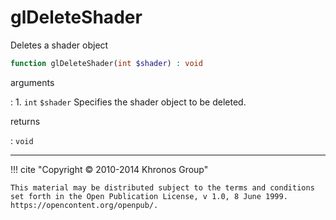 # glDeleteShader
Deletes a shader object

```php
function glDeleteShader(int $shader) : void
```

arguments

:    1. `int` `$shader` Specifies the shader object to be deleted.

returns

:    `void` 

---
     

!!! cite "Copyright © 2010-2014 Khronos Group"

    This material may be distributed subject to the terms and conditions set forth in the Open Publication License, v 1.0, 8 June 1999. https://opencontent.org/openpub/.